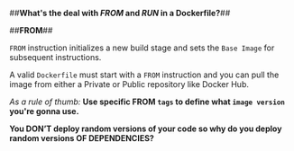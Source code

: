 ##**What's the deal with _FROM_ and _RUN_ in a Dockerfile?**##

##**FROM**##

`FROM` instruction initializes a new build stage and sets the `Base Image` for subsequent instructions.

A valid `Dockerfile` must start with a `FROM` instruction and you can pull the image from either a Private or Public repository like Docker Hub.

_As a rule of thumb:_
**Use specific FROM `tags` to define what `image version` you're gonna use.**

**You DON’T deploy random versions of your code so why do you deploy random versions OF DEPENDENCIES?**

